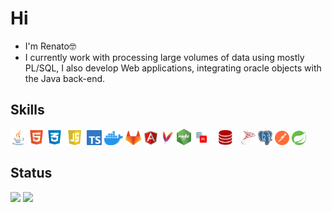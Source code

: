 # Hi
- I'm Renato🤓
- I currently work with processing large volumes of data using mostly PL/SQL, I also develop Web applications, integrating oracle objects with the Java back-end.

## Skills
[<img src="./imagens/java-icon.svg" width=25 title="Java" alt="Java">](https://www.java.com/en/download/help/whatis_java.html)
[<img src="./imagens/html5_logo.png" width=25 title="HTML 5" alt="HTML 5">](https://developer.mozilla.org/en-US/docs/Web/HTML)
[<img src="./imagens/css_logo.png" width=25 title="CSS" alt="CSS">](https://developer.mozilla.org/en-US/docs/Web/CSS)
[<img src="./imagens/javascript-logo.png" width=31 title="JavaScript" alt="JavaScript">](https://developer.mozilla.org/en-US/docs/Web/JavaScript)
[<img src="./imagens/ts-logo-128.png" width=24 title="TypeScript" alt="TypeScript">](https://www.typescriptlang.org/)
[<img src="./imagens/docker_logo.svg" width=30 title="Docker" alt="Docker">](https://docs.docker.com/get-started)
[<img src="./imagens/gitlab-logo.png" width=25 title="GitLab" alt="GitLab">](https://about.gitlab.com/)
[<img src="./imagens/angularjs-original.svg" width=23 title="Angular" alt="Angular">](https://angular.io/)
[<img src="./imagens/maven-logo.svg" width=23 title="Maven" alt="Maven">](https://maven.apache.org/)
[<img src="./imagens/nodejs.png" width=23 title="Node.js" alt="Node.js">](https://nodejs.org/en/about)
[<img src="./imagens/pl-sql-logo.png" width=25 title="PL/SQL" alt="PL/SQL">](https://www.oracle.com/database/technologies/appdev/plsql.html)
[<img src="./imagens/oracle-database-logo.png" width=43 title="Oracle Database" alt="Oracle Database">](https://www.oracle.com/database/)
[<img src="./imagens/microsoft-sql-server.png" width=23 title="SQL Server" alt="SQL Server">](https://www.microsoft.com/en/sql-server/sql-server-2022)
[<img src="./imagens/postgresql-logo.svg" width=23 title="PostrgreSQL" alt="PostrgreSQL">](https://www.postgresql.org/)
[<img src="./imagens/postman-logo.svg" width=23 title="Postman Tools" alt="Postman Tools">](https://www.postman.com/product/tools/)
[<img src="./imagens/spring-logo.svg" width=23 title="Spring" alt="Spring">](https://spring.io/why-spring)

## Status

<img src="https://github-readme-stats.vercel.app/api/top-langs/?username=renatofmatos&layout=compact&theme=dracula" width=45%> <img src="https://github-readme-stats.vercel.app/api?username=renatofmatos&theme=dracula" width=48%>
